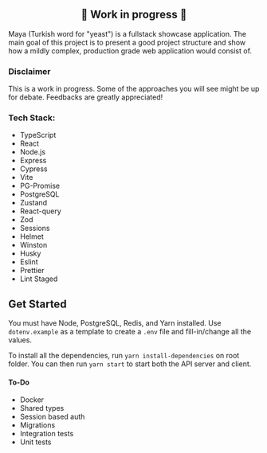 <h2 align="center">🚧 Work in progress 🚧</h2>


Maya (Turkish word for "yeast") is a fullstack showcase application. The main goal of this project is to present a good project structure and show how a mildly complex, production grade web application would consist of. 

### Disclaimer
This is a work in progress. Some of the approaches you will see might be up for debate. Feedbacks are greatly appreciated!


### Tech Stack:

- TypeScript
- React
- Node.js
- Express
- Cypress
- Vite
- PG-Promise
- PostgreSQL
- Zustand
- React-query
- Zod
- Sessions
- Helmet
- Winston
- Husky
- Eslint
- Prettier
- Lint Staged

## Get Started

You must have Node, PostgreSQL, Redis, and Yarn installed. Use `dotenv.example` as a template to create a `.env` file and fill-in/change all the values.

To install all the dependencies, run `yarn install-dependencies` on root folder. You can then run `yarn start` to start both the API server and client.


#### To-Do
- Docker
- Shared types
- Session based auth
- Migrations
- Integration tests
- Unit tests
